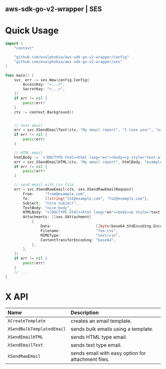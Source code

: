 aws-sdk-go-v2-wrapper | SES
----


# Quick Usage

```go
import (
	"context"

	"github.com/evalphobia/aws-sdk-go-v2-wrapper/config"
	"github.com/evalphobia/aws-sdk-go-v2-wrapper/ses"
)

func main() {
	svc, err := ses.New(config.Config{
		AccessKey: "<...>",
		SecretKey: "<...>",
	})
	if err != nil {
		panic(err)
	}
	ctx := context.Background()


	// text email
	err = svc.XSendEmailText(ctx, "My email report", "I love you!", "example@example.com", "example@example.com")
	if err != nil {
		panic(err)
	}

	// HTML email
	htmlBody := `<!DOCTYPE html><html lang="en"><body><p style="text-align: center;">I love you!</p></body></html>`
	err = svc.XSendEmailHTML(ctx, "My email report", htmlBody, "example@example.com", "example@example.com")
	if err != nil {
		panic(err)
	}

	// send email with csv file
	err = svc.XSendRawEmail(ctx, ses.XSendRawEmailRequest{
		From:     "from@example.com",
		To:       []string{"to1@example.com", "to2@example.com"},
		Subject:  "nice subject",
		TextBody: "nice body",
		HTMLBody: "<!DOCTYPE html><html lang="en"><body><p style="text-align: center;">I love you!</p></body></html>",
		Attachments: []ses.XAttachment{
			{
				Data:                    []byte(base64.StdEncoding.EncodeToString([]byte(`date,count\n2020-01-01,100`))),
				Filename:                "foo.csv",
				MIMEType:                "text/csv",
				ContentTransferEncoding: "base64",
			},
		},
	})
	if err != nil {
		panic(err)
	}
	// ...
}
```

# X API

| Name | Description |
|:--|:--|
| `XCreateTemplate` | creates an email template. |
| `XSendBulkTemplatedEmail` | sends bulk emails using a template. |
| `XSendEmailHTML` | sends HTML type email. |
| `XSendEmailText` | sends text type email. |
| `XSendRawEmail` | sends email with easy option for attachment files. |
